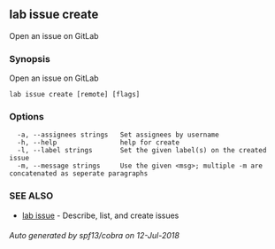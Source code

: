 ## lab issue create

Open an issue on GitLab

### Synopsis

Open an issue on GitLab

```
lab issue create [remote] [flags]
```

### Options

```
  -a, --assignees strings   Set assignees by username
  -h, --help                help for create
  -l, --label strings       Set the given label(s) on the created issue
  -m, --message strings     Use the given <msg>; multiple -m are concatenated as seperate paragraphs
```

### SEE ALSO

* [lab issue](lab_issue.md)	 - Describe, list, and create issues

###### Auto generated by spf13/cobra on 12-Jul-2018
